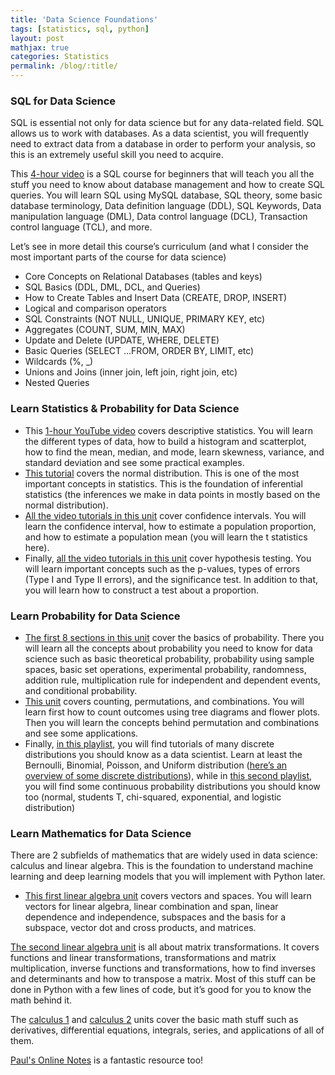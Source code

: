 ```yaml
---
title: 'Data Science Foundations'
tags: [statistics, sql, python]
layout: post
mathjax: true
categories: Statistics
permalink: /blog/:title/
---
```


### SQL for Data Science

SQL is essential not only for data science but for any data-related field. SQL allows us to work with databases. As a data scientist, you will frequently need to extract data from a database in order to perform your analysis, so this is an extremely useful skill you need to acquire.

This [4-hour video](https://www.youtube.com/watch?v=HXV3zeQKqGY) is a SQL course for beginners that will teach you all the stuff you need to know about database management and how to create SQL queries. You will learn SQL using MySQL database, SQL theory, some basic database terminology, Data definition language (DDL), SQL Keywords, Data manipulation language (DML), Data control language (DCL), Transaction control language (TCL), and more.

Let’s see in more detail this course’s curriculum (and what I consider the most important parts of the course for data science)

- Core Concepts on Relational Databases (tables and keys)
- SQL Basics (DDL, DML, DCL, and Queries)
- How to Create Tables and Insert Data (CREATE, DROP, INSERT)
- Logical and comparison operators
- SQL Constraints (NOT NULL, UNIQUE, PRIMARY KEY, etc)
- Aggregates (COUNT, SUM, MIN, MAX)
- Update and Delete (UPDATE, WHERE, DELETE)
- Basic Queries (SELECT …FROM, ORDER BY, LIMIT, etc)
- Wildcards (%, _)
- Unions and Joins (inner join, left join, right join, etc)
- Nested Queries

### Learn Statistics & Probability for Data Science

- This [1-hour YouTube video](https://www.youtube.com/watch?v=XDqTDEZQZp4) covers descriptive statistics. You will learn the different types of data, how to build a histogram and scatterplot, how to find the mean, median, and mode, learn skewness, variance, and standard deviation and see some practical examples.
- [This tutorial](https://youtu.be/hgtMWR3TFnY) covers the normal distribution. This is one of the most important concepts in statistics. This is the foundation of inferential statistics (the inferences we make in data points in mostly based on the normal distribution).
- [All the video tutorials in this unit](https://www.khanacademy.org/math/statistics-probability/confidence-intervals-one-sample) cover confidence intervals. You will learn the confidence interval, how to estimate a population proportion, and how to estimate a population mean (you will learn the t statistics here).
- Finally, [all the video tutorials in this unit](https://www.khanacademy.org/math/statistics-probability/significance-tests-one-sample) cover hypothesis testing. You will learn important concepts such as the p-values, types of errors (Type I and Type II errors), and the significance test. In addition to that, you will learn how to construct a test about a proportion.

### Learn Probability for Data Science

- [The first 8 sections in this unit](https://www.khanacademy.org/math/statistics-probability/probability-library) cover the basics of probability. There you will learn all the concepts about probability you need to know for data science such as basic theoretical probability, probability using sample spaces, basic set operations, experimental probability, randomness, addition rule, multiplication rule for independent and dependent events, and conditional probability.
- [This unit](https://www.khanacademy.org/math/statistics-probability/counting-permutations-and-combinations) covers counting, permutations, and combinations. You will learn first how to count outcomes using tree diagrams and flower plots. Then you will learn the concepts behind permutation and combinations and see some applications.
- Finally, [in this playlist](https://youtube.com/playlist?list=PLvxOuBpazmsNIHP5cz37oOPZx0JKyNszN), you will find tutorials of many discrete distributions you should know as a data scientist. Learn at least the Bernoulli, Binomial, Poisson, and Uniform distribution ([here’s an overview of some discrete distributions](https://youtu.be/UrOXRvG9oYE)), while in [this second playlist](https://www.youtube.com/playlist?list=PLvxOuBpazmsPDZGwqhhjE3KkLWnTD34R0), you will find some continuous probability distributions you should know too (normal, students T, chi-squared, exponential, and logistic distribution)

### Learn Mathematics for Data Science

There are 2 subfields of mathematics that are widely used in data science: calculus and linear algebra. This is the foundation to understand machine learning and deep learning models that you will implement with Python later.

- [This first linear algebra unit](https://www.khanacademy.org/math/linear-algebra/vectors-and-spaces) covers vectors and spaces. You will learn vectors for linear algebra, linear combination and span, linear dependence and independence, subspaces and the basis for a subspace, vector dot and cross products, and matrices.

[The second linear algebra unit](https://www.khanacademy.org/math/linear-algebra/matrix-transformations) is all about matrix transformations. It covers functions and linear transformations, transformations and matrix multiplication, inverse functions and transformations, how to find inverses and determinants and how to transpose a matrix. Most of this stuff can be done in Python with a few lines of code, but it’s good for you to know the math behind it.

The [calculus 1](https://www.khanacademy.org/math/calculus-1) and [calculus 2](https://www.khanacademy.org/math/calculus-2) units cover the basic math stuff such as derivatives, differential equations, integrals, series, and applications of all of them.

[Paul's Online Notes](https://tutorial.math.lamar.edu/) is a fantastic resource too!